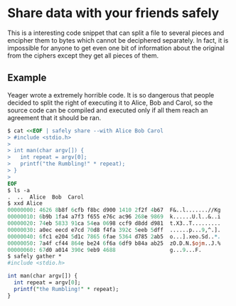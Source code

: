 # Share data with your friends safely

This is a interesting code snippet that can split a file to several
pieces and encipher them to bytes which cannot be deciphered
separately. In fact, it is impossible for anyone to get even one bit
of information about the original from the ciphers except they get all
pieces of them.

## Example

Yeager wrote a extremely horrible code. It is so dangerous that people
decided to split the right of executing it to Alice, Bob and Carol, so
the source code can be compiled and executed only if all them reach an
agreement that it should be ran.

```perl
$ cat <<EOF | safely share --with Alice Bob Carol
> #include <stdio.h>
>
> int man(char argv[]) {
>   int repeat = argv[0];
>   printf("the Rumbling!" * repeat);
> }
>
EOF
$ ls -a
.  ..  Alice  Bob  Carol
$ xxd Alice
00000000: 4626 8b8f 6cfb f8bc d900 1410 2f2f 4b67  F&..l.......//Kg
00000010: 6b9b 1fa4 a7f3 f655 e76c ac96 268e 9869  k......U.l..&..i
00000020: 74eb 5833 91ca 54ea 0698 ccf9 d8dd d981  t.X3..T.........
00000030: a0ec eecd e7cd 70d8 f4fa 392c 5eeb 5dff  ......p...9,^.].
00000040: 6fc1 e204 5d1c 7865 6fae 5364 d785 2ab5  o...].xeo.Sd..*.
00000050: 7a4f cf44 864e be24 6f6a 6df9 b84a ab25  zO.D.N.$ojm..J.%
00000060: 67d0 a014 390c 9eb9 4688                 g...9...F.
$ safely gather *
#include <stdio.h>

int man(char argv[]) {
  int repeat = argv[0];
  printf("the Rumbling!" * repeat);
}
```

